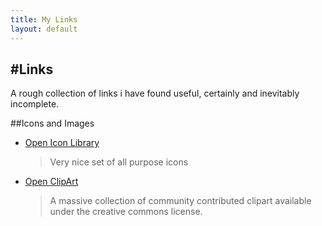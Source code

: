 ```yaml
---
title: My Links
layout: default
---
```

#Links
------
A rough collection of links i have found useful, certainly and inevitably incomplete.

##Icons and Images
* [Open Icon Library](http://openiconlibrary.sourceforge.net/ "Open icons")
  > Very nice set of all purpose icons
* [Open ClipArt](http://www.openclipart.org/ "Open clip art")
  > A massive collection of community contributed clipart available under the
  > creative commons license. 